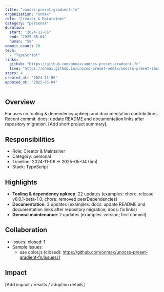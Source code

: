 ```yaml
---
title: "unocss-preset-gradient-fn"
organization: "onmax"
role: "Creator & Maintainer"
category: "personal"
duration:
  start: "2024-11-06"
  end: "2025-05-04"
  human: "5m"
commit_count: 28
tech:
  - "TypeScript"
links:
  github: "https://github.com/onmax/unocss-preset-gradient-fn"
  live: "https://onmax.github.io/unocss-preset-onmax/unocss-preset-easing-gradient/"
stars: 4
created_at: "2024-11-06"
updated_at: "2025-05-04"
---
```

## Overview
Focuses on tooling & dependency upkeep and documentation contributions. Recent commit: docs: update README and documentation links after repository migration. [Add short project summary].

## Responsibilities
- Role: Creator & Maintainer
- Category: personal
- Timeline: 2024-11-06 -> 2025-05-04 (5m)
- Stack: TypeScript

## Highlights
- **Tooling & dependency upkeep**: 22 updates (examples: chore: release v0.0.1-beta-1.0; chore: removed peerDependencies)
- **Documentation**: 3 updates (examples: docs: update README and documentation links after repository migration; docs: fix links)
- **General maintenance**: 2 updates (examples: version; first commit)

## Collaboration
- Issues: closed: 1
- Sample Issues:
  - use color.js (closed): https://github.com/onmax/unocss-preset-gradient-fn/issues/1

## Impact
[Add impact / results / adoption details]
